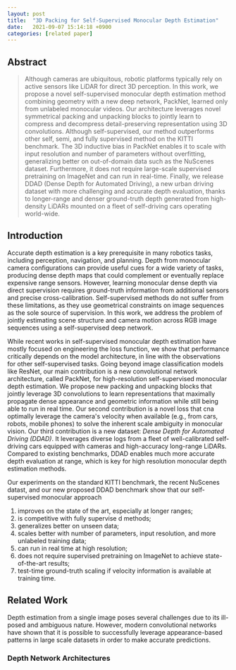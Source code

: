 ```yaml
---
layout: post
title:  "3D Packing for Self-Supervised Monocular Depth Estimation"
date:   2021-09-07 15:14:18 +0900
categories: [related paper]
---
```


## Abstract
> Although cameras are ubiquitous, robotic platforms typically rely on active sensors like LiDAR for direct 3D perception. In this work, we propose a novel self-supervised monocular depth estimation method combining geometry with a new deep network, PackNet, learned only from unlabeled monocular videos. Our architecture leverages novel symmetrical packing and unpacking blocks to jointly learn to compress and decompress detail-preserving representation using 3D convolutions. Although self-supervised, our method outperforms other self, semi, and fully supervised method on the KITTI benchmark. The 3D inductive bias in PackNet enables it to scale with input resolution and number of parameters without overfitting, generalizing better on out-of-domain data such as the NuScenes dataset. Furthermore, it does not require large-scale supervised pretraining on ImageNet and can run in real-time. Finally, we release DDAD (Dense Depth for Automated Driving), a new urban driving dataset with more challenging and accurate depth evaluation, thanks to longer-range and denser ground-truth depth generated from high-density LiDARs mounted on a fleet of self-driving cars operating world-wide.

## Introduction
Accurate depth estimation is a key prerequisite in many robotics tasks, including perception, navigation, and planning. Depth from monocular camera configurations can provide useful cues for a wide variety of tasks, producing dense depth maps that could complement or eventually replace expensive range sensors. However, learning monocular dense depth via direct supervision requires ground-truth information from additional sensors and precise cross-calibration. Self-supervised methods do not suffer from these limitations, as they use geometrical constraints on image sequences as the sole source of supervision. In this work, we address the problem of jointly estimating scene structure and camera motion across RGB image sequences using a self-supervised deep network. 

While recent works in self-supervised monocular depth estimation have mostly focused on engineering the loss function, we show that performance critically depends on the model architecture, in line with the observations for other self-supervised tasks. Going beyond image classification models like ResNet, our main contribution is a new convolutional network architecture, called PackNet, for high-resolution self-supervised monocular depth estimation. We propose new packing and unpacking blocks that jointly leverage 3D convolutions to learn representations that maximally propagate dense appearance and geometric information while still being able to run in real time. Our second contribution is a novel loss that cna optimally leverage the camera's velocity when available (e.g., from cars, robots, mobile phones) to solve the inherent scale ambiguity in monocular vision. Our third contribution is a new dataset: *Dense Depth for Automated Driving (DDAD)*. It leverages diverse logs from a fleet of well-calibrated self-driving cars equipped with cameras and high-accuracy long-range LiDARs. Compared to existing benchmarks, DDAD enables much more accurate depth evaluation at range, which is key for high resolution monocular depth estimation methods.

Our experiments on the standard KITTI benchmark, the recent NuScenes datast, and our new proposed DDAD benchmark show that our self-supervised monocular approach 
1) improves on the state of the art, especially at longer ranges;
2) is competitive with fully supervise d methods;
3) generalizes better on unseen data;
4) scales better with number of parameters, input resolution, and more unlabeled training data;
5) can run in real time at high resolution;
6) does not require supervised pretraining on ImageNet to achieve state-of-the-art results; 
7) test-time ground-truth scaling if velocity information is available at training time. 

## Related Work
Depth estimation from a single image poses several challenges due to its ill-posed and ambiguous nature. However, modern convolutional networks have shown that it is possible to successfully leverage appearance-based patterns in large scale datasets in order to make accurate predictions. 

### Depth Network Architectures
